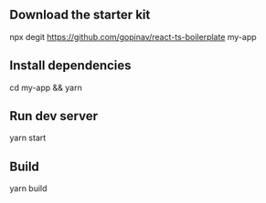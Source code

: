 ## Download the starter kit

npx degit https://github.com/gopinav/react-ts-boilerplate my-app

## Install dependencies

cd my-app &&
yarn

## Run dev server

yarn start

## Build

yarn build
